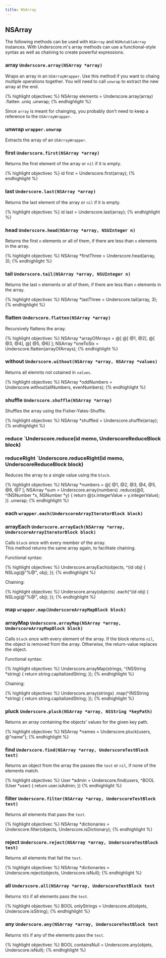 ```yaml
---
title: NSArray
---
```


## NSArray

The following methods can be used with `NSArray` and `NSMutableArray` instances.
With Underscore.m's array methods can use a functional-style syntax as well as
chaining to create powerful expressions.

### array `Underscore.array(NSArray *array)`

Wraps an array in an `USArrayWrapper`. Use this method if you want to chaing
multiple operations together. You will need to call `unwrap` to extract the
new array at the end.

{% highlight objectivec %}
NSArray elements = Underscore.array(array)
    .flatten
    .uniq
    .unwrap;
{% endhighlight %}

Since `array` is meant for chainging, you probably don't need to keep a
reference to the `USArrayWrapper`.

### unwrap `wrapper.unwrap`

Extracts the array of an `USArrayWrapper`.

### first `Underscore.first(NSArray *array)`

Returns the first element of the array or `nil` if it is empty.

{% highlight objectivec %}
id first = Underscore.first(array);
{% endhighlight %}

### last `Underscore.last(NSArray *array)`

Returns the last element of the array or `nil` if it is empty.

{% highlight objectivec %}
id last = Underscore.last(array);
{% endhighlight %}

### head `Underscore.head(NSArray *array, NSUInteger n)`

Returns the first `n` elements or all of them, if there are less than `n`
elements in the array.

{% highlight objectivec %}
NSArray *firstThree = Underscore.head(array, 3);
{% endhighlight %}

### tail `Underscore.tail(NSArray *array, NSUInteger n)`

Returns the last `n` elements or all of them, if there are less than `n`
elements in the array.

{% highlight objectivec %}
NSArray *lastThree = Underscore.tail(array, 3);
{% endhighlight %}

### flatten `Underscore.flatten(NSArray *array)`

Recursively flattens the array.

{% highlight objectivec %}
NSArray *arrayOfArrays = @[ @[ @1, @2], @[ @3, @4], @[ @5, @6] ];
NSArray *oneToSix      = Underscore.flatten(arrayOfArrays);
{% endhighlight %}

### without `Underscore.without(NSArray *array, NSArray *values)`

Returns all elemnts not cotained in `values`.

{% highlight objectivec %}
NSArray *oddNumbers = Underscore.without(allNumbers, evenNumbers);
{% endhighlight %}

### shuffle `Underscore.shuffle(NSArray *array)`

Shuffles the array using the Fisher-Yates-Shuffle.

{% highlight objectivec %}
NSArray *shuffled = Underscore.shuffle(array);
{% endhighlight %}

### reduce      `Underscore.reduce(id memo, UnderscoreReduceBlock block)
### reduceRight `Underscore.reduceRight(id memo, UnderscoreReduceBlock block)

Reduces the array to a single value using the `block`.

{% highlight objectivec %}
NSArray *numbers = @[ @1, @2, @3, @4, @5, @6, @7 ];
NSArray *sum     = Underscore.array(numbers)
    .reduce(@0, ^(NSNumber *x, NSNumber *y) {
        return @(x.integerValue + y.integerValue);
    })
    .unwrap;
{% endhighlight %}

### each      `wrapper.each(UnderscoreArrayIteratorBlock block)`
### arrayEach `Underscore.arrayEach(NSArray *array, UnderscoreArrayIteratorBlock block)`

Calls `block` once with every member of the array.  
This method returns the same array again, to facilitate chaining.

Functional syntax:

{% highlight objectivec %}
Underscore.arrayEach(objects, ^(id obj) {
    NSLog(@"%@", obj);
});
{% endhighlight %}

Chaining:

{% highlight objectivec %}
Underscore.array(objects)
    .each(^(id obj) {
        NSLog(@"%@", obj);
    });
{% endhighlight %}


### map `wrapper.map(UnderscoreArrayMapBlock block)`
### arrayMap `Underscore.arrayMap(NSArray *array, UnderscoreArrayMapBlock block)`

Calls `block` once with every element of the array. If the block returns `nil`,
the object is removed from the array. Otherwise, the return-value replaces the
object.

Functional syntax:

{% highlight objectivec %}
Underscore.arrayMap(strings, ^(NSString *string) {
    return string.capitalizedString;
});
{% endhighlight %}

Chaining:

{% highlight objectivec %}
Underscore.array(strings)
    .map(^(NSString *string) {
        return string.capitalizedString;
    });
{% endhighlight %}


### pluck `Underscore.pluck(NSArray *array, NSString *keyPath)`

Returns an array containing the objects' values for the given key path.

{% highlight objectivec %}
NSArray *names = Underscore.pluck(users, @"name");
{% endhighlight %}

### find `Underscore.find(NSArray *array, UnderscoreTestBlock test)`

Returns an object from the array the passes the `test` or `nil`, if none of the
elements match.

{% highlight objectivec %}
User *admin = Underscore.find(users, ^BOOL (User *user) {
                             return user.isAdmin;
                         })
{% endhighlight %}

### filter `Underscore.filter(NSArray *array, UnderscoreTestBlock test)`

Returns all elements that pass the `test`.

{% highlight objectivec %}
NSArray *dictionaries = Underscore.filter(objects, Underscore.isDictionary);
{% endhighlight %}

### reject `Underscore.reject(NSArray *array, UnderscoreTestBlock test)`

Returns all elements that fail the `test`.

{% highlight objectivec %}
NSArray *dictionaries = Underscore.reject(objects, Underscore.isNull);
{% endhighlight %}

### all `Underscore.all(NSArray *array, UnderscoreTestBlock test`

Returns `YES` if all elements pass the `test`.

{% highlight objectivec %}
BOOL onlyStrings = Underscore.all(objets, Underscore.isString);
{% endhighlight %}

### any `Underscore.any(NSArray *array, UnderscoreTestBlock test`

Returns `YES` if any of the elements pass the `test`.

{% highlight objectivec %}
BOOL containsNull = Underscore.any(objets, Underscore.isNull);
{% endhighlight %}
